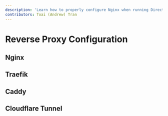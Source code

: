 ```yaml
---
description: 'Learn how to properly configure Nginx when running Directus.'
contributors: Toai (Andrew) Tran
---
```


# Reverse Proxy Configuration

<!-- What is a reverse proxy and why might someone want to set it up -->

## Nginx

## Traefik

## Caddy

## Cloudflare Tunnel
